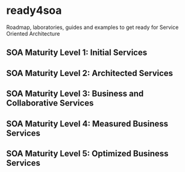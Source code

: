 # ready4soa
Roadmap, laboratories, guides and examples to get ready for Service Oriented Architecture

## SOA Maturity Level 1: Initial Services

## SOA Maturity Level 2: Architected Services 

## SOA Maturity Level 3: Business and Collaborative Services  

## SOA Maturity Level 4: Measured Business Services

## SOA Maturity Level 5: Optimized Business Services
